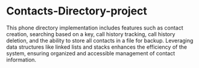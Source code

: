# Contacts-Directory-project
<p>This phone directory implementation includes features such as contact creation, searching based on a key, call history tracking, call history deletion, and the ability to store all contacts in a file for backup. Leveraging data structures like linked lists and stacks enhances the efficiency of the system, ensuring organized and accessible management of contact information.</p>
